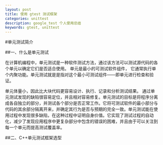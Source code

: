 ```yaml
---
layout: post
title: 使用 gtest 测试框架
categories: unittest
description: google_test 个人使用总结
keywords: gtest, unittest
---
```


#单元测试简介

##一、什么是单元测试

在计算机编程中，单元测试是一种软件测试方法，通过该方法可以测试源代码的各个单元以确定它们是否适合使用。 单元是最小的可测试软件组件， 它通常执行单个内聚功能。单元测试就是是指对这个最小可测试组件——即单元进行检查和验证。

单元体量小，因此比大块代码更容易设计、执行、记录和分析测试结果。 通过单元测试发现的缺陷很容易定位，并且相对容易修复。单元测试的目标是将程序分离成各自独立的部分，并测试各个部分是否正常工作。它将可测试软件的最小部分与代码的其余部分隔离开来，并确定其行为是否与预期的完全一致。单元测试能在使用过程中发现很多缺陷，在这种过程中证明自身价值。它实现了测试过程的自动化，减少了发现应用程序中更复杂部分中包含的错误的困难，并且由于可以关注到每一个单元而提高测试覆盖率。
    
##二、C++单元测试框架选型


